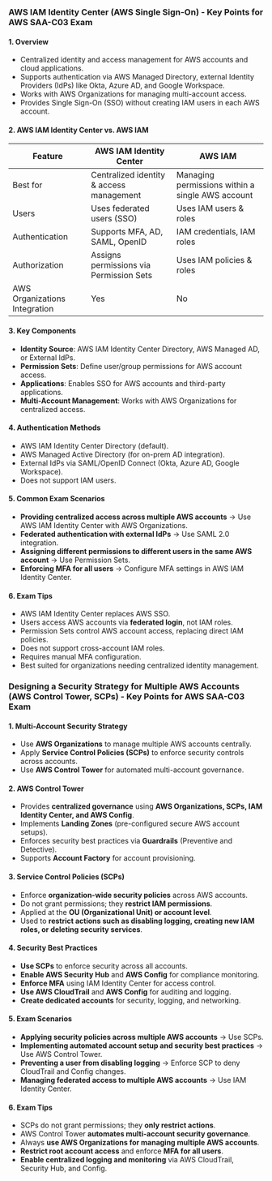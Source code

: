 ### **AWS IAM Identity Center (AWS Single Sign-On) - Key Points for AWS SAA-C03 Exam**

#### **1. Overview**
- Centralized identity and access management for AWS accounts and cloud applications.
- Supports authentication via AWS Managed Directory, external Identity Providers (IdPs) like Okta, Azure AD, and Google Workspace.
- Works with AWS Organizations for managing multi-account access.
- Provides Single Sign-On (SSO) without creating IAM users in each AWS account.

#### **2. AWS IAM Identity Center vs. AWS IAM**
| Feature | AWS IAM Identity Center | AWS IAM |
|---------|------------------------|---------|
| Best for | Centralized identity & access management | Managing permissions within a single AWS account |
| Users | Uses federated users (SSO) | Uses IAM users & roles |
| Authentication | Supports MFA, AD, SAML, OpenID | IAM credentials, IAM roles |
| Authorization | Assigns permissions via Permission Sets | Uses IAM policies & roles |
| AWS Organizations Integration | Yes | No |

#### **3. Key Components**
- **Identity Source**: AWS IAM Identity Center Directory, AWS Managed AD, or External IdPs.
- **Permission Sets**: Define user/group permissions for AWS account access.
- **Applications**: Enables SSO for AWS accounts and third-party applications.
- **Multi-Account Management**: Works with AWS Organizations for centralized access.

#### **4. Authentication Methods**
- AWS IAM Identity Center Directory (default).
- AWS Managed Active Directory (for on-prem AD integration).
- External IdPs via SAML/OpenID Connect (Okta, Azure AD, Google Workspace).
- Does not support IAM users.

#### **5. Common Exam Scenarios**
- **Providing centralized access across multiple AWS accounts** → Use AWS IAM Identity Center with AWS Organizations.
- **Federated authentication with external IdPs** → Use SAML 2.0 integration.
- **Assigning different permissions to different users in the same AWS account** → Use Permission Sets.
- **Enforcing MFA for all users** → Configure MFA settings in AWS IAM Identity Center.

#### **6. Exam Tips**
- AWS IAM Identity Center replaces AWS SSO.
- Users access AWS accounts via **federated login**, not IAM roles.
- Permission Sets control AWS account access, replacing direct IAM policies.
- Does not support cross-account IAM roles.
- Requires manual MFA configuration.
- Best suited for organizations needing centralized identity management.

### **Designing a Security Strategy for Multiple AWS Accounts (AWS Control Tower, SCPs) - Key Points for AWS SAA-C03 Exam**

#### **1. Multi-Account Security Strategy**
- Use **AWS Organizations** to manage multiple AWS accounts centrally.
- Apply **Service Control Policies (SCPs)** to enforce security controls across accounts.
- Use **AWS Control Tower** for automated multi-account governance.

#### **2. AWS Control Tower**
- Provides **centralized governance** using **AWS Organizations, SCPs, IAM Identity Center, and AWS Config**.
- Implements **Landing Zones** (pre-configured secure AWS account setups).
- Enforces security best practices via **Guardrails** (Preventive and Detective).
- Supports **Account Factory** for account provisioning.

#### **3. Service Control Policies (SCPs)**
- Enforce **organization-wide security policies** across AWS accounts.
- Do not grant permissions; they **restrict IAM permissions**.
- Applied at the **OU (Organizational Unit) or account level**.
- Used to **restrict actions such as disabling logging, creating new IAM roles, or deleting security services**.

#### **4. Security Best Practices**
- **Use SCPs** to enforce security across all accounts.
- **Enable AWS Security Hub** and **AWS Config** for compliance monitoring.
- **Enforce MFA** using IAM Identity Center for access control.
- **Use AWS CloudTrail** and **AWS Config** for auditing and logging.
- **Create dedicated accounts** for security, logging, and networking.

#### **5. Exam Scenarios**
- **Applying security policies across multiple AWS accounts** → Use SCPs.
- **Implementing automated account setup and security best practices** → Use AWS Control Tower.
- **Preventing a user from disabling logging** → Enforce SCP to deny CloudTrail and Config changes.
- **Managing federated access to multiple AWS accounts** → Use IAM Identity Center.

#### **6. Exam Tips**
- SCPs do not grant permissions; they **only restrict actions**.
- AWS Control Tower **automates multi-account security governance**.
- Always **use AWS Organizations for managing multiple AWS accounts**.
- **Restrict root account access** and enforce **MFA for all users**.
- **Enable centralized logging and monitoring** via AWS CloudTrail, Security Hub, and Config.
